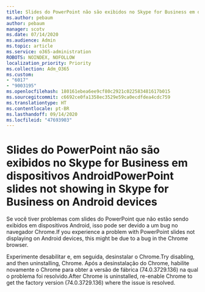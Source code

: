 ```yaml
---
title: Slides do PowerPoint não são exibidos no Skype for Business em dispositivos Android
ms.author: pebaum
author: pebaum
manager: scotv
ms.date: 07/14/2020
ms.audience: Admin
ms.topic: article
ms.service: o365-administration
ROBOTS: NOINDEX, NOFOLLOW
localization_priority: Priority
ms.collection: Adm_O365
ms.custom:
- "6017"
- "9003195"
ms.openlocfilehash: 180161ebea6ee9cf80c2921c022583481617b015
ms.sourcegitcommit: c6692ce0fa1358ec3529e59ca0ecdfdea4cdc759
ms.translationtype: HT
ms.contentlocale: pt-BR
ms.lasthandoff: 09/14/2020
ms.locfileid: "47693903"
---
```

# <a name="powerpoint-slides-not-showing-in-skype-for-business-on-android-devices"></a><span data-ttu-id="3fd65-102">Slides do PowerPoint não são exibidos no Skype for Business em dispositivos Android</span><span class="sxs-lookup"><span data-stu-id="3fd65-102">PowerPoint slides not showing in Skype for Business on Android devices</span></span>

<span data-ttu-id="3fd65-103">Se você tiver problemas com slides do PowerPoint que não estão sendo exibidos em dispositivos Android, isso pode ser devido a um bug no navegador Chrome.</span><span class="sxs-lookup"><span data-stu-id="3fd65-103">If you experience a problem with PowerPoint slides not displaying on Android devices, this might be due to a bug in the Chrome browser.</span></span>

<span data-ttu-id="3fd65-104">Experimente desabilitar e, em seguida, desinstalar o Chrome.</span><span class="sxs-lookup"><span data-stu-id="3fd65-104">Try disabling, and then uninstalling, Chrome.</span></span> <span data-ttu-id="3fd65-105">Após a desinstalação do Chrome, habilite novamente o Chrome para obter a versão de fábrica (74.0.3729.136) na qual o problema foi resolvido.</span><span class="sxs-lookup"><span data-stu-id="3fd65-105">After Chrome is uninstalled, re-enable Chrome to get the factory version (74.0.3729.136) where the issue is resolved.</span></span>